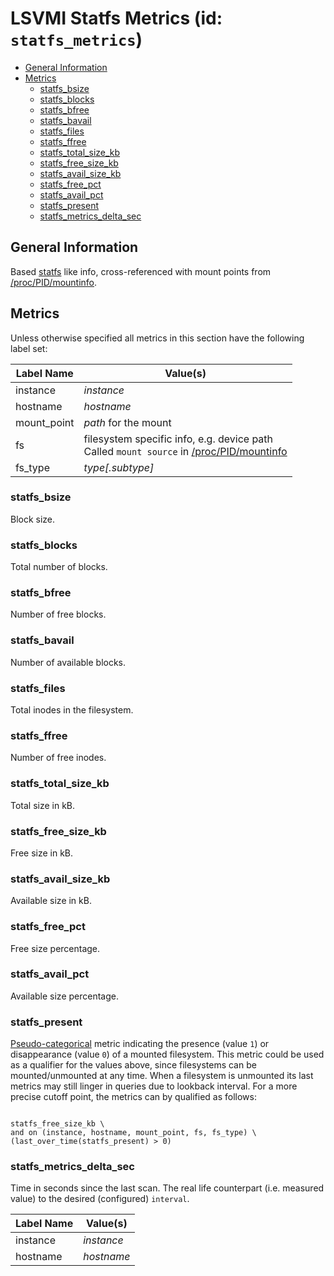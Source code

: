 # LSVMI Statfs Metrics (id: `statfs_metrics`)

<!-- TOC tocDepth:2..3 chapterDepth:2..6 -->

- [General Information](#general-information)
- [Metrics](#metrics)
  - [statfs_bsize](#statfs_bsize)
  - [statfs_blocks](#statfs_blocks)
  - [statfs_bfree](#statfs_bfree)
  - [statfs_bavail](#statfs_bavail)
  - [statfs_files](#statfs_files)
  - [statfs_ffree](#statfs_ffree)
  - [statfs_total_size_kb](#statfs_total_size_kb)
  - [statfs_free_size_kb](#statfs_free_size_kb)
  - [statfs_avail_size_kb](#statfs_avail_size_kb)
  - [statfs_free_pct](#statfs_free_pct)
  - [statfs_avail_pct](#statfs_avail_pct)
  - [statfs_present](#statfs_present)
  - [statfs_metrics_delta_sec](#statfs_metrics_delta_sec)

<!-- /TOC -->

## General Information

Based [statfs](https://man7.org/linux/man-pages/man2/statfs.2.html) like info, cross-referenced with mount points from [/proc/PID/mountinfo](https://man7.org/linux/man-pages/man5/proc_pid_mountinfo.5.html).

## Metrics

Unless otherwise specified all metrics in this section have the following label set:

| Label Name | Value(s)
| --- | --- |
| instance | _instance_ |
| hostname | _hostname_ |
| mount_point | _path_ for the mount |
| fs | filesystem specific info, e.g. device path <br>Called `mount source` in [/proc/PID/mountinfo](https://man7.org/linux/man-pages/man5/proc_pid_mountinfo.5.html) |
| fs_type | _type\[.subtype\]_ |

### statfs_bsize

Block size.

### statfs_blocks

Total number of blocks.

### statfs_bfree

Number of free blocks.

### statfs_bavail

Number of available blocks.

### statfs_files

Total inodes in the filesystem.

### statfs_ffree

Number of free inodes.

### statfs_total_size_kb

Total size in kB.

### statfs_free_size_kb

Free size in kB.

### statfs_avail_size_kb

Available size in kB.

### statfs_free_pct

Free size percentage.

### statfs_avail_pct

Available size percentage.

### statfs_present

[Pseudo-categorical](internals.md#pseudo-categorical-metrics) metric indicating the presence (value `1`) or disappearance (value `0`) of a mounted filesystem. This metric could be used as a qualifier for the values above, since filesystems can be mounted/unmounted at any time. When a filesystem is unmounted its last metrics may still linger in queries due to lookback interval. For a more precise cutoff point, the metrics can by qualified as follows:

  ```text
  
  statfs_free_size_kb \
  and on (instance, hostname, mount_point, fs, fs_type) \
  (last_over_time(statfs_present) > 0)

  ```

### statfs_metrics_delta_sec

Time in seconds since the last scan. The real life counterpart (i.e. measured value) to the desired (configured) `interval`.

| Label Name | Value(s)
| --- | --- |
| instance | _instance_ |
| hostname | _hostname_ |
